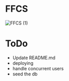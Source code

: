 # FFCS
![FFCS (1)](https://github.com/Midas847/FFCS/assets/44649707/f637422d-f685-4a9a-8fc7-44953c0359c8)
# ToDo
   - Update README.md
   - deploying
   - handle concurrent users
   - seed the db
